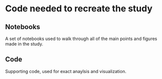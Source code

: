 # Code needed to recreate the study

## Notebooks

A set of notebooks used to walk through all of the main points and figures made in the study.

## Code

Supporting code, used for exact anaylsis and visualization.
